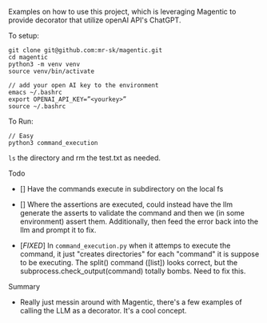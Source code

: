 Examples on how to use this project, which is leveraging Magentic to provide decorator that utilize openAI API's ChatGPT.

To setup:

    git clone git@github.com:mr-sk/magentic.git
    cd magentic
    python3 -m venv venv
    source venv/bin/activate

    // add your open AI key to the environment
    emacs ~/.bashrc
    export OPENAI_API_KEY=”<yourkey>”
    source ~/.bashrc

To Run:

    // Easy
    python3 command_execution

`ls` the directory and rm the test.txt as needed. 


Todo
* [] Have the commands execute in subdirectory on the local fs

* [] Where the assertions are executed, could instead have the llm generate the asserts to validate the command and then we (in some environment) assert them. Additionally, then feed the error back into the llm and prompt it to fix. 

* [*FIXED*] In `command_execution.py` when it attemps to execute the command, it just "creates directories" for each "command" it is suppose to be executing. The split() command ([list]) looks correct, but the subprocess.check_output(command) totally bombs. Need to fix this.

Summary

* Really just messin around with Magentic, there's a few examples of calling the LLM as a decorator. It's a cool concept.
